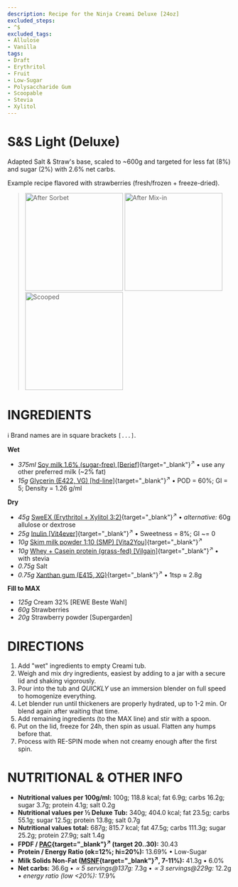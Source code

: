 ```yaml
---
description: Recipe for the Ninja Creami Deluxe [24oz]
excluded_steps:
- ^$
excluded_tags:
- Allulose
- Vanilla
tags:
- Draft
- Erythritol
- Fruit
- Low-Sugar
- Polysaccharide Gum
- Scoopable
- Stevia
- Xylitol
---
```

# S&S Light (Deluxe)

Adapted Salt & Straw's base, scaled to ~600g and targeted for less fat (8%) and sugar (2%) with 2.6% net carbs.

Example recipe flavored with strawberries (fresh/frozen + freeze-dried).

> <img width=220 alt="After Sorbet" src="_1.jpg" class="zoomable" />
> <img width=220 alt="After Mix-in" src="_2.jpg" class="zoomable" />
> <img width=220 alt="Scooped" src="_3.jpg" class="zoomable" />

# INGREDIENTS

ℹ️ Brand names are in square brackets `[...]`.

**Wet**

  - _375ml_ [Soy milk 1.6% (sugar-free) \[Berief\]](/ice-creamery/info/ingredients/#soy-milk){target="_blank"}<sup>↗</sup> • use any other preferred milk (~2% fat)
  - _15g_ [Glycerin (E422, VG) \[hd-line\]](/ice-creamery/info/ingredients/#vegetable-glycerin-glycerol-vg-e422){target="_blank"}<sup>↗</sup> • POD = 60%; GI = 5; Density = 1.26 g/ml

**Dry**

  - _45g_ [SweEX (Erythritol + Xylitol 3:2)](/ice-creamery/info/ingredients/#sweex-erythritol-xylitol-blend){target="_blank"}<sup>↗</sup> • *alternative:* 60g allulose or dextrose
  - _25g_ [Inulin \[Vit4ever\]](/ice-creamery/info/ingredients/#inulin){target="_blank"}<sup>↗</sup> • Sweetness = 8%; GI ~= 0
  - _10g_ [Skim milk powder 1:10 (SMP) \[Vita2You\]](/ice-creamery/info/ingredients/#skim-milk-powder-smp){target="_blank"}<sup>↗</sup>
  - _10g_ [Whey + Casein protein (grass-fed) \[Vilgain\]](/ice-creamery/info/ingredients/#whey-protein){target="_blank"}<sup>↗</sup> • with stevia
  - _0.75g_ Salt
  - _0.75g_ [Xanthan gum (E415, XG)](/ice-creamery/info/ingredients/#xanthan-gum-xg-e415){target="_blank"}<sup>↗</sup> • 1tsp ≈ 2.8g

**Fill to MAX**

  - _125g_ Cream 32% [REWE Beste Wahl]
  - _60g_ Strawberries
  - _20g_ Strawberry powder [Supergarden]

# DIRECTIONS

 1. Add "wet" ingredients to empty Creami tub.
 1. Weigh and mix dry ingredients, easiest by adding to a jar with a secure lid and shaking vigorously.
 1. Pour into the tub and *QUICKLY* use an immersion blender on full speed to homogenize everything.
 1. Let blender run until thickeners are properly hydrated, up to 1-2 min. Or blend again after waiting that time.
 1. Add remaining ingredients (to the MAX line) and stir with a spoon.
 1. Put on the lid, freeze for 24h, then spin as usual. Flatten any humps before that.
 1. Process with RE-SPIN mode when not creamy enough after the first spin.

# NUTRITIONAL & OTHER INFO

- **Nutritional values per 100g/ml:** 100g; 118.8 kcal; fat 6.9g; carbs 16.2g; sugar 3.7g; protein 4.1g; salt 0.2g
- **Nutritional values per ½ Deluxe Tub:** 340g; 404.0 kcal; fat 23.5g; carbs 55.1g; sugar 12.5g; protein 13.8g; salt 0.7g
- **Nutritional values total:** 687g; 815.7 kcal; fat 47.5g; carbs 111.3g; sugar 25.2g; protein 27.9g; salt 1.4g
- **FPDF / [PAC](/ice-creamery/info/glossary/#potere-anti-congelante-pac){target="_blank"}<sup>↗</sup> (target 20..30):** 30.43
- **Protein / Energy Ratio (ok=12%; hi=20%):** 13.69% • Low-Sugar
- **Milk Solids Non-Fat ([MSNF](/ice-creamery/info/glossary/#milk-solids-not-fat-msnf){target="_blank"}<sup>↗</sup>, 7-11%):** 41.3g • 6.0%
- **Net carbs:** 36.6g • *∝ 5 servings@137g:* 7.3g • *∝ 3 servings@229g:* 12.2g • *energy ratio (low <20%):* 17.9%
